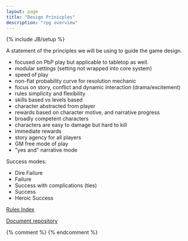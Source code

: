 ```yaml
---
layout: page
title: "Design Prinicples"
description: "rpg overview"
---
```

{% include JB/setup %}

A statement of the principles we will be using to guide the game design.

* focused on PbP play but applicable to tabletop as well.
* modular settings (setting not wrapped into core system)
* speed of play
* non-flat probability curve for resolution mechanic
* focus on story, conflict and dynamic interaction (drama/excitement)
* rules simplicity and flexibility
* skills based vs levels based
* character abstracted from player
* rewards based on character motive, and narrative progress
* broadly competent characters
* characters are easy to damage but hard to kill
* immediate rewards
* story agency for all players
* GM free mode of play
* "yes and" narrative mode

Success modes:
* Dire Failure
* Failure
* Success with complications (ties)
* Success
* Heroic Success

[Rules Index](./pages/rules/index.html)

[Document repository](http://github.com/roninkelt/rpgx_cgd/)

{% comment %} <!--vim: set ft=markdown wrap ts=8 tw=0 fileencoding=utf-8 :--> {% endcomment %}
